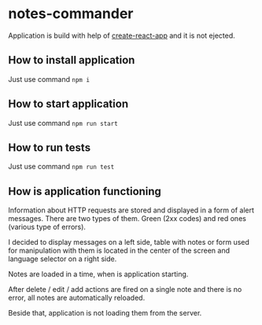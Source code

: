 # notes-commander

Application is build with help of [create-react-app](https://github.com/facebook/create-react-app) and it is not ejected.

## How to install application

Just use command ```npm i```

## How to start application

Just use command ```npm run start```

## How to run tests

Just use command ```npm run test```

## How is application functioning

Information about HTTP requests are stored and displayed in a form of alert messages. There are two types of them. Green (2xx codes) and red ones (various type of errors).

I decided to display messages on a left side, table with notes or form used for manipulation with them is located in the center of the screen and language selector on a right side.

Notes are loaded in a time, when is application starting.

After delete / edit / add actions are fired on a single note and there is no error, all notes are automatically reloaded.

Beside that, application is not loading them from the server.
